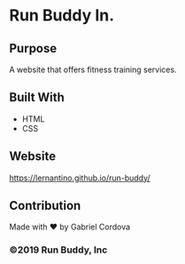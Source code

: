 # Run Buddy In.

## Purpose
A website that offers fitness training services.

## Built With
* HTML
* CSS

## Website
https://lernantino.github.io/run-buddy/


## Contribution
Made with ❤️ by Gabriel Cordova

### ©️2019 Run Buddy, Inc
